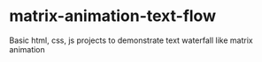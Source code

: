 # matrix-animation-text-flow
Basic html, css, js projects to demonstrate text waterfall like matrix animation 
